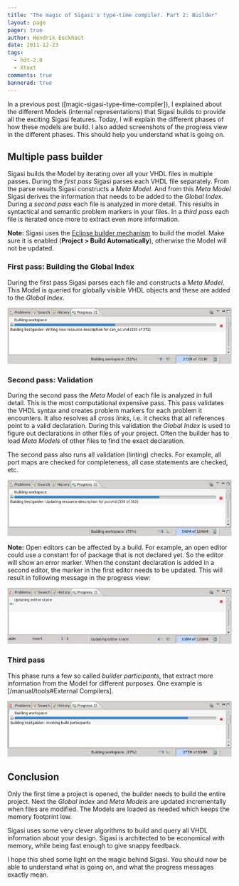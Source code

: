 ```yaml
---
title: "The magic of Sigasi's type-time compiler. Part 2: Builder"
layout: page 
pager: true
author: Hendrik Eeckhaut
date: 2011-12-23
tags: 
  - hdt-2.0
  - Xtext
comments: true
bannerad: true
---
```


In a previous post ([magic-sigasi-type-time-compiler]), I explained about the different Models (internal representations) that Sigasi builds to provide all the exciting Sigasi features. Today, I will explain the different phases of how these models are build. I also added screenshots of the progress view in the different phases. This should help you understand what is going on.

## Multiple pass builder

Sigasi builds the Model by iterating over all your VHDL files in multiple passes. During the *first pass* Sigasi parses each VHDL file separately. From the parse results Sigasi constructs a _Meta Model_. And from this _Meta Model_ Sigasi derives the information that needs to be added to the _Global Index_. During a *second pass* each file is analyzed in more detail. This results in syntactical and semantic problem markers in your files. In a *third pass* each file is iterated once more to extract even more information.

**Note:** Sigasi uses the [Eclipse builder mechanism](http://www.eclipse.org/articles/Article-Builders/builders.html) to build the model. Make sure it is enabled (**Project > Build Automatically**), otherwise the Model will not be updated.

### First pass: Building the Global Index

During the first pass Sigasi parses each file and constructs a _Meta Model_. This Model is queried for globally visible VHDL objects and these are added to the _Global Index_.

![Phase 1 : Building the Global Index](images/phase1-global-index.png)

### Second pass: Validation

During the second pass the _Meta Model_ of each file is analyzed in full detail. This is the most computational expensive pass. 
This pass validates the VHDL syntax and creates problem markers for each problem it encounters. It also resolves all _cross links_, i.e. it checks that all references point to a valid declaration. During this validation the _Global Index_ is used to figure out declarations in other files of your project. Often the builder has to load _Meta Models_ of other files to find the exact declaration.

The second pass also runs all validation (linting) checks. For example, all port maps are checked for completeness, all case statements are checked, etc. 

![Phase 2 : Validation](images/phase2-validation.png)

**Note:** Open editors can be affected by a build. For example, an open editor could use a constant for of package that is not declared yet. So the editor will show an error marker. When the constant declaration is added in a second editor, the marker in the first editor needs to be updated. This will result in following message in the progress view:

![Updating editor state](images/update_editor_state.png)

### Third pass

This phase runs a few so called _builder participants_, that extract more information from the Model for different purposes. One example is [/manual/tools#External Compilers].

![Phase 3 : Builder participants](images/builder_participants.png)

## Conclusion

Only the first time a project is opened, the builder needs to build the entire project. Next the _Global Index_ and _Meta Models_ are updated incrementally when files are modified. The Models are loaded as needed which keeps the memory footprint low.

Sigasi uses some very clever algorithms to build and query all VHDL information about your design. Sigasi is architected to be economical with memory, while being fast enough to give snappy feedback.

I hope this shed some light on the magic behind Sigasi. You should now be able to understand what is going on, and what the progress messages exactly mean.